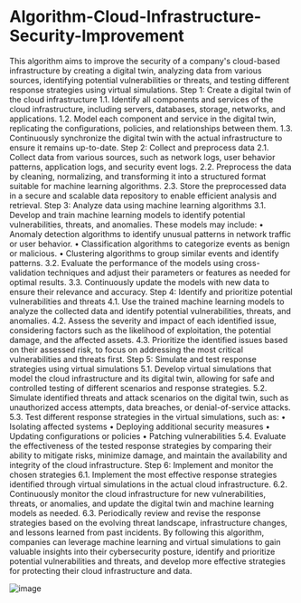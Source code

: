 # Algorithm-Cloud-Infrastructure-Security-Improvement
This algorithm aims to improve the security of a company's cloud-based infrastructure by creating a digital twin, analyzing data from various sources, identifying potential vulnerabilities or threats, and testing different response strategies using virtual simulations.
Step 1: Create a digital twin of the cloud infrastructure
1.1. Identify all components and services of the cloud infrastructure, including servers, databases, storage, networks, and applications.
1.2. Model each component and service in the digital twin, replicating the configurations, policies, and relationships between them.
1.3. Continuously synchronize the digital twin with the actual infrastructure to ensure it remains up-to-date.
Step 2: Collect and preprocess data
2.1. Collect data from various sources, such as network logs, user behavior patterns, application logs, and security event logs.
2.2. Preprocess the data by cleaning, normalizing, and transforming it into a structured format suitable for machine learning algorithms.
2.3. Store the preprocessed data in a secure and scalable data repository to enable efficient analysis and retrieval.
Step 3: Analyze data using machine learning algorithms
3.1. Develop and train machine learning models to identify potential vulnerabilities, threats, and anomalies. These models may include:
•	Anomaly detection algorithms to identify unusual patterns in network traffic or user behavior.
•	Classification algorithms to categorize events as benign or malicious.
•	Clustering algorithms to group similar events and identify patterns.
3.2. Evaluate the performance of the models using cross-validation techniques and adjust their parameters or features as needed for optimal results.
3.3. Continuously update the models with new data to ensure their relevance and accuracy.
Step 4: Identify and prioritize potential vulnerabilities and threats
4.1. Use the trained machine learning models to analyze the collected data and identify potential vulnerabilities, threats, and anomalies.
4.2. Assess the severity and impact of each identified issue, considering factors such as the likelihood of exploitation, the potential damage, and the affected assets.
4.3. Prioritize the identified issues based on their assessed risk, to focus on addressing the most critical vulnerabilities and threats first.
Step 5: Simulate and test response strategies using virtual simulations
5.1. Develop virtual simulations that model the cloud infrastructure and its digital twin, allowing for safe and controlled testing of different scenarios and response strategies.
5.2. Simulate identified threats and attack scenarios on the digital twin, such as unauthorized access attempts, data breaches, or denial-of-service attacks.
5.3. Test different response strategies in the virtual simulations, such as:
•	Isolating affected systems
•	Deploying additional security measures
•	Updating configurations or policies
•	Patching vulnerabilities
5.4. Evaluate the effectiveness of the tested response strategies by comparing their ability to mitigate risks, minimize damage, and maintain the availability and integrity of the cloud infrastructure.
Step 6: Implement and monitor the chosen strategies
6.1. Implement the most effective response strategies identified through virtual simulations in the actual cloud infrastructure.
6.2. Continuously monitor the cloud infrastructure for new vulnerabilities, threats, or anomalies, and update the digital twin and machine learning models as needed.
6.3. Periodically review and revise the response strategies based on the evolving threat landscape, infrastructure changes, and lessons learned from past incidents.
By following this algorithm, companies can leverage machine learning and virtual simulations to gain valuable insights into their cybersecurity posture, identify and prioritize potential vulnerabilities and threats, and develop more effective strategies for protecting their cloud infrastructure and data.

![image](https://user-images.githubusercontent.com/83926071/229326907-e87710af-3522-4fb0-80cd-d80c19cc8b8c.png)
